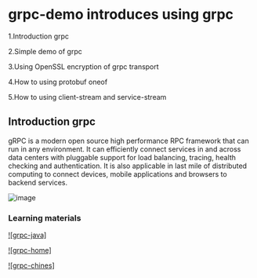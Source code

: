 # grpc-demo  introduces using grpc

1.Introduction   grpc

2.Simple demo of grpc 

3.Using OpenSSL encryption of grpc transport

4.How  to  using protobuf  oneof

5.How  to  using  client-stream and service-stream


## Introduction   grpc

gRPC is a modern open source high performance RPC framework that can run in any environment. It can efficiently connect services in and across data centers with pluggable support for load balancing, tracing, health checking and authentication. It is also applicable in last mile of distributed computing to connect devices, mobile applications and browsers to backend services.

![image](http://www.grpc.io/grpc.github.io/img/landing-2.svg)

### Learning materials
[![grpc-java]](https://github.com/grpc/grpc-java)

[![grpc-home]](http://www.grpc.io/)

[![grpc-chines]](http://doc.oschina.net/grpc?t=60134/)
